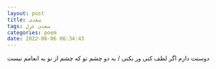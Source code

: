 ```yaml
---
layout: post
title: سعدی
tags: سعدی غزل
categories: poem
date: 2022-06-06 06:34:43
---
```


دوستت دارم اگر لطف کنی ور نکنی / به دو چشم تو که چشم از تو به انعامم نیست
